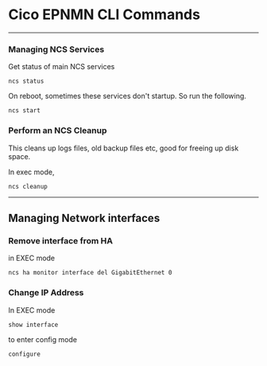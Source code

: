 # Cico EPNMN CLI Commands
---

### Managing NCS Services

Get status of main NCS services

```
ncs status
```

On reboot, sometimes these services don't startup. So run the following.

```
ncs start
```

### Perform an NCS Cleanup
This cleans up logs files, old backup files etc, good for freeing up disk space.

In exec mode, 

```
ncs cleanup
```

---
## Managing Network interfaces

###  Remove interface from HA

in EXEC mode
```
ncs ha monitor interface del GigabitEthernet 0
```

### Change IP Address 
In EXEC mode
```
show interface
```

to enter config mode
```
configure
```

